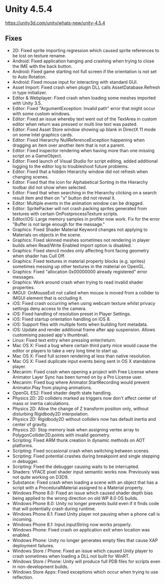 # Unity 4.5.4
https://unity3d.com/unity/whats-new/unity-4.5.4

## Fixes

<ul>
<li>2D: Fixed sprite importing regression which caused sprite references to be lost on texture rename.</li>
<li>Android: Fixed application hanging and crashing when trying to close the IME with the back button.</li>
<li>Android: Fixed game starting not full screen if the orientation is not set to Auto Rotation.</li>
<li>Android: Fixed mouse input for interacting with standard GUI.</li>
<li>Asset Import: Fixed crash when plugin DLL calls AssetDatabase.Refresh in type initializer.</li>
<li>Editor &amp; Webplayer: Fixed crash when loading some meshes imported with Unity 3.5.</li>
<li>Editor: Fixed "ArgumentException: Invalid path" error that might occur with some custom windows.</li>
<li>Editor: Fixed an issue whereby text went out of the TextArea in custom editor when return was pressed or multi line text was pasted.</li>
<li>Editor: Fixed Asset Store window showing up blank in DirectX 11 mode on some Intel graphics cards.</li>
<li>Editor: Fixed Hierarchy NullReferenceException happening when dragging an item over another item that is not a parent.</li>
<li>Editor: Fixed inspector rendering when having more than one missing script on a GameObject.</li>
<li>Editor: Fixed launch of Visual Studio for script editing, added additional logging to the editor log to troubleshoot future problems.</li>
<li>Editor: Fixed that a hidden Hierarchy window did not refresh when changing scenes.</li>
<li>Editor: Fixed that the icon for Alphabetical Sorting in the Hierarchy toolbar did not show when selected.</li>
<li>Editor: Fixed that when searching in the Hierarchy clicking on a search result item and then on "x" button did not reveal it.</li>
<li>Editor: Multiple events in the animation window can be dragged.</li>
<li>Editor: SpritePacker will not crash packing sprites generated from textures with certain OnPostprocessTexture scripts.</li>
<li>Editor/iOS: Large memory samples in profiler now work. Fix for the error "Buffer is not large enough for the message."</li>
<li>Graphics: Fixed Shader Material Keyword changes not applying to Materials on objects in the scene.</li>
<li>Graphics: Fixed skinned meshes sometimes not rendering in player builds when Read/Write Enabled import option is disabled.</li>
<li>Graphics: Fixed stencil modes only affecting front facing geometry when shader has Cull Off.</li>
<li>Graphics: Fixed textures in material property blocks (e.g. sprites) sometimes messing up other textures in the material on OpenGL.</li>
<li>Graphics: Fixed "allocation 0x00000000 already registered" error messages.</li>
<li>Graphics: Work around crash when trying to read invalid shader properties.</li>
<li>IMGUI: OnMouseExit not called when mouse is moved from a collider to IMGUI element that is occluding it.</li>
<li>iOS: Fixed crash occurring when using webcam texture whilst privacy settings deny access to the camera.</li>
<li>iOS: Fixed handling of resolution preset in Player Settings.</li>
<li>iOS: Fixed startup orientation handling on iOS 8.</li>
<li>iOS: Support files with multiple fonts when building font metadata.</li>
<li>iOS: Update and render additional frame after app suspension. Allows customising paused app's thumbnail.</li>
<li>Linux: Fixed text entry when pressing enter/return.</li>
<li>Mac OS X: Fixed a bug where certain third party mice would cause the editor or players to take a very long time to start up.</li>
<li>Mac OS X: Fixed full screen rendering at less than native resolution.</li>
<li>Mac OS X: Fixed duplicate input events being sent in OS X standalone player.</li>
<li>Mecanim: Fixed crash when opening a project with Free License where Animator Layer Sync has been turned on by a Pro License user.</li>
<li>Mecanim: Fixed bug where Animator.StartRecording would prevent Animator.Play from playing animations.</li>
<li>OpenGL ES2: Fixed shader depth state handling.</li>
<li>Physics 2D: 2D colliders marked as triggers now don't affect center of mass or inertia calculations.</li>
<li>Physics 2D: Allow the change of Z transform position only, without disturbing Rigidbody2D interpolation.</li>
<li>Physics 2D: Rigidbody2D without colliders now has default inertia and center of gravity.</li>
<li>Physics 2D: Stop memory leak when assigning vertex array to PolygonCollider2D.points with invalid geometry.</li>
<li>Scripting: Fixed ARM thunk creation in dynamic methods on AOT platforms.</li>
<li>Scripting: Fixed occasional crash when switching between scenes.</li>
<li>Scripting: Fixed potential crashes during breakpoint and single stepping in debugger.</li>
<li>Scripting: Fixed the debugger causing waits to be interrupted.</li>
<li>Shaders: VFACE pixel shader input semantic works now. Previously was not quite working on D3D9.</li>
<li>Substance: Fixed crash when loading a scene with an object that has a script with a ProceduralMaterial assigned to a Material property.</li>
<li>Windows Phone 8.0: Fixed an issue which caused shader depth bias being applied to the wrong direction on old WP 8.0 OS builds.</li>
<li>Windows Phone 8.0: Unity no longer prevents build even if it finds code that will potentially crash during runtime.</li>
<li>Windows Phone 8.1: Fixed Unity player not pausing when a phone call is incoming.</li>
<li>Windows Phone 8.1: Input.inputString now works properly.</li>
<li>Windows Phone: Fixed crash on application exit when location was enabled.</li>
<li>Windows Phone: Unity no longer generates empty files that cause XAP deployment failures.</li>
<li>Windows Store / Phone: Fixed an issue which caused Unity player to crash sometimes when loading a DLL not built for WinRT.</li>
<li>Windows Store / Phone: Unity will produce full PDB files for scripts even in non-development builds.</li>
<li>Windows Store Apps: Fixed exceptions which occur when trying to use reflection.</li>
</ul>
